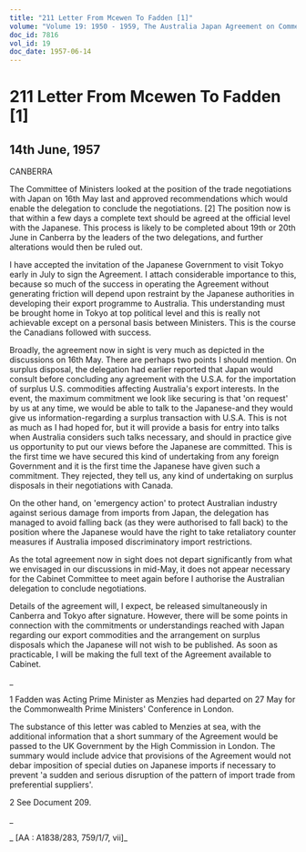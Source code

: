 ```yaml
---
title: "211 Letter From Mcewen To Fadden [1]"
volume: "Volume 19: 1950 - 1959, The Australia Japan Agreement on Commerce"
doc_id: 7816
vol_id: 19
doc_date: 1957-06-14
---
```


# 211 Letter From Mcewen To Fadden [1]

## 14th June, 1957

CANBERRA

The Committee of Ministers looked at the position of the trade negotiations with Japan on 16th May last and approved recommendations which would enable the delegation to conclude the negotiations. [2] The position now is that within a few days a complete text should be agreed at the official level with the Japanese. This process is likely to be completed about 19th or 20th June in Canberra by the leaders of the two delegations, and further alterations would then be ruled out.

I have accepted the invitation of the Japanese Government to visit Tokyo early in July to sign the Agreement. I attach considerable importance to this, because so much of the success in operating the Agreement without generating friction will depend upon restraint by the Japanese authorities in developing their export programme to Australia. This understanding must be brought home in Tokyo at top political level and this is really not achievable except on a personal basis between Ministers. This is the course the Canadians followed with success.

Broadly, the agreement now in sight is very much as depicted in the discussions on 16th May. There are perhaps two points I should mention. On surplus disposal, the delegation had earlier reported that Japan would consult before concluding any agreement with the U.S.A. for the importation of surplus U.S. commodities affecting Australia's export interests. In the event, the maximum commitment we look like securing is that 'on request' by us at any time, we would be able to talk to the Japanese-and they would give us information-regarding a surplus transaction with U.S.A. This is not as much as I had hoped for, but it will provide a basis for entry into talks when Australia considers such talks necessary, and should in practice give us opportunity to put our views before the Japanese are committed. This is the first time we have secured this kind of undertaking from any foreign Government and it is the first time the Japanese have given such a commitment. They rejected, they tell us, any kind of undertaking on surplus disposals in their negotiations with Canada.

On the other hand, on 'emergency action' to protect Australian industry against serious damage from imports from Japan, the delegation has managed to avoid falling back (as they were authorised to fall back) to the position where the Japanese would have the right to take retaliatory counter measures if Australia imposed discriminatory import restrictions.

As the total agreement now in sight does not depart significantly from what we envisaged in our discussions in mid-May, it does not appear necessary for the Cabinet Committee to meet again before I authorise the Australian delegation to conclude negotiations.

Details of the agreement will, I expect, be released simultaneously in Canberra and Tokyo after signature. However, there will be some points in connection with the commitments or understandings reached with Japan regarding our export commodities and the arrangement on surplus disposals which the Japanese will not wish to be published. As soon as practicable, I will be making the full text of the Agreement available to Cabinet.

_

1 Fadden was Acting Prime Minister as Menzies had departed on 27 May for the Commonwealth Prime Ministers' Conference in London.

The substance of this letter was cabled to Menzies at sea, with the additional information that a short summary of the Agreement would be passed to the UK Government by the High Commission in London. The summary would include advice that provisions of the Agreement would not debar imposition of special duties on Japanese imports if necessary to prevent 'a sudden and serious disruption of the pattern of import trade from preferential suppliers'.

2 See Document 209.

_

_ [AA : A1838/283, 759/1/7, vii]_
